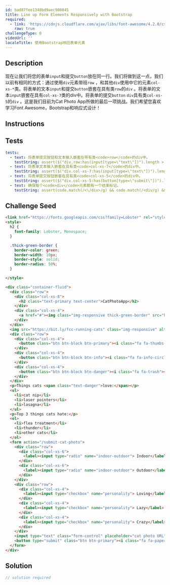```yaml
---
id: bad87fee1348bd9aec908845
title: Line up Form Elements Responsively with Bootstrap
required:
  - link: 'https://cdnjs.cloudflare.com/ajax/libs/font-awesome/4.2.0/css/font-awesome.css'
    raw: true
challengeType: 0
videoUrl: ''
localeTitle: 使用Bootstrap响应表单元素
---
```


## Description
<section id="description">现在让我们将您的表单<code>input</code>和提交<code>button</code>放在同一行。我们将做到这一点，我们以前有相同的方式：通过使用<code>div</code>元素带班<code>row</code> ，和其他<code>div</code>使用中它的元素<code>col-xs-*</code>类。将表单的文本<code>input</code>和提交<code>button</code>嵌套在具有类<code>row</code>的<code>div</code> 。将表单的文本<code>input</code>嵌套在具有<code>col-xs-7</code>类的div中。将表单的提交<code>button</code> <code>div</code>具有类<code>col-xs-5</code>的<code>div</code> 。这是我们目前为Cat Photo App所做的最后一项挑战。我们希望您喜欢学习Font Awesome，Bootstrap和响应式设计！ </section>

## Instructions
<section id="instructions">
</section>

## Tests
<section id='tests'>

```yml
tests:
  - text: 将表单提交按钮和文本输入嵌套在带有类<code>row</code>的div中。
    testString: assert($("div.row:has(input[type=\"text\"])").length > 0 &&  $("div.row:has(button[type=\"submit\"])").length > 0, 'Nest your form submission button and text input in a div with class <code>row</code>.');
  - text: 将表单文本输入嵌套在具有类<code>col-xs-7</code>的div中。
    testString: assert($("div.col-xs-7:has(input[type=\"text\"])").length > 0, 'Nest your form text input in a div with the class <code>col-xs-7</code>.');
  - text: 将表单提交按钮嵌套在具有类<code>col-xs-5</code>的div中。
    testString: assert($("div.col-xs-5:has(button[type=\"submit\"])").length > 0, 'Nest your form submission button in a div with the class <code>col-xs-5</code>.');
  - text: 确保每个<code>div</code>元素都有一个结束标记。
    testString: assert(code.match(/<\/div>/g) && code.match(/<div/g) && code.match(/<\/div>/g).length === code.match(/<div/g).length, 'Make sure each of your <code>div</code> elements has a closing tag.');

```

</section>

## Challenge Seed
<section id='challengeSeed'>

<div id='html-seed'>

```html
<link href="https://fonts.googleapis.com/css?family=Lobster" rel="stylesheet" type="text/css">
<style>
  h2 {
    font-family: Lobster, Monospace;
  }

  .thick-green-border {
    border-color: green;
    border-width: 10px;
    border-style: solid;
    border-radius: 50%;
  }

</style>

<div class="container-fluid">
  <div class="row">
    <div class="col-xs-8">
      <h2 class="text-primary text-center">CatPhotoApp</h2>
    </div>
    <div class="col-xs-4">
      <a href="#"><img class="img-responsive thick-green-border" src="https://bit.ly/fcc-relaxing-cat" alt="A cute orange cat lying on its back."></a>
    </div>
  </div>
  <img src="https://bit.ly/fcc-running-cats" class="img-responsive" alt="Three kittens running towards the camera.">
  <div class="row">
    <div class="col-xs-4">
      <button class="btn btn-block btn-primary"><i class="fa fa-thumbs-up"></i> Like</button>
    </div>
    <div class="col-xs-4">
      <button class="btn btn-block btn-info"><i class="fa fa-info-circle"></i> Info</button>
    </div>
    <div class="col-xs-4">
      <button class="btn btn-block btn-danger"><i class="fa fa-trash"></i> Delete</button>
    </div>
  </div>
  <p>Things cats <span class="text-danger">love:</span></p>
  <ul>
    <li>cat nip</li>
    <li>laser pointers</li>
    <li>lasagna</li>
  </ul>
  <p>Top 3 things cats hate:</p>
  <ol>
    <li>flea treatment</li>
    <li>thunder</li>
    <li>other cats</li>
  </ol>
  <form action="/submit-cat-photo">
    <div class="row">
      <div class="col-xs-6">
        <label><input type="radio" name="indoor-outdoor"> Indoor</label>
      </div>
      <div class="col-xs-6">
        <label><input type="radio" name="indoor-outdoor"> Outdoor</label>
      </div>
    </div>
    <div class="row">
      <div class="col-xs-4">
        <label><input type="checkbox" name="personality"> Loving</label>
      </div>
      <div class="col-xs-4">
        <label><input type="checkbox" name="personality"> Lazy</label>
      </div>
      <div class="col-xs-4">
        <label><input type="checkbox" name="personality"> Crazy</label>
      </div>
    </div>
    <input type="text" class="form-control" placeholder="cat photo URL" required>
    <button type="submit" class="btn btn-primary"><i class="fa fa-paper-plane"></i> Submit</button>
  </form>
</div>

```

</div>



</section>

## Solution
<section id='solution'>

```js
// solution required
```
</section>
